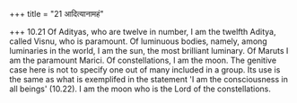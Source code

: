 +++
title = "21 आदित्यानामहं"

+++
10.21 Of Adityas, who are twelve in number, I am the twelfth Aditya,
called Visnu, who is paramount. Of luminuous bodies, namely, among luminaries in the world, I am the sun, the most brilliant luminary. Of Maruts I am the paramount Marici. Of constellations, I am the moon. The genitive case here is not to specify one out of many included in a group. Its use is the same as what is exemplifed in the statement 'I am the consciousness in all beings' (10.22). I am the moon who is the Lord of the constellations.
